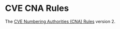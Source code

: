 # CVE CNA Rules

The [CVE Numbering Authorities (CNA) Rules](https://cve.mitre.org/cve/cna/rules.html) version 2. 

